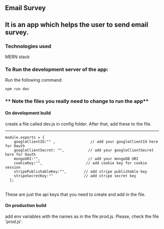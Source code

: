## Email Survey

## It is an app which helps the user to send email survey.

### Technologies used

MERN stack

### To Run the development server of the app:

Run the following command:

```
npm run dev
```

### ** Note the files you really need to change to run the app**

#### On development build

create a file called dev.js in config folder. After that, add these to the file.

---

```
module.exports = {
    googleClientID:"" ,                // add your googleClientId here for Oauth
    googleClientSecret: "",           // add your googleClientSecret here for Oauth
    mongoURI:"",                      // add your mongoDB URI
    cookieKey:"",                    // add cookie key for cookie session
    stripePublishableKey:"",        // add stripe publishable key
    stripeSecretKey:""              // add stripe secret key
  };

```

<br>
These are just the api keys that you need to create and add in the file.

#### On production build

add env variables with the names as in the file prod.js. Please, check the file 'prod.js'.
